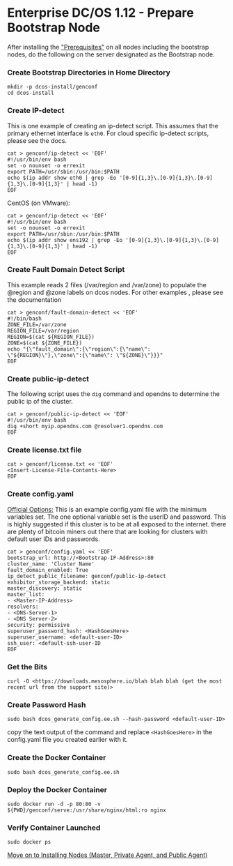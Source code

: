 # Enterprise DC/OS 1.12 - Prepare Bootstrap Node
After installing the ["Prerequisites"](https://github.com/jdyver/Enterprise-DC-OS-LATEST-Install-Cheatsheet/blob/master/1%20-%20Prerequisites.md) on all nodes including the bootstrap nodes, do the following on the server designated as the Bootstrap node.

### Create Bootstrap Directories in Home Directory
```
mkdir -p dcos-install/genconf
cd dcos-install
```

### Create IP-detect
This is one example of creating an ip-detect script.  This assumes that the primary ethernet interface is `eth0`.  For cloud specific ip-detect scripts, please see the docs.
```
cat > genconf/ip-detect << 'EOF'
#!/usr/bin/env bash
set -o nounset -o errexit
export PATH=/usr/sbin:/usr/bin:$PATH
echo $(ip addr show eth0 | grep -Eo '[0-9]{1,3}\.[0-9]{1,3}\.[0-9]{1,3}\.[0-9]{1,3}' | head -1)
EOF
```
CentOS (on VMware):
```
cat > genconf/ip-detect << 'EOF'
#!/usr/bin/env bash
set -o nounset -o errexit
export PATH=/usr/sbin:/usr/bin:$PATH
echo $(ip addr show ens192 | grep -Eo '[0-9]{1,3}\.[0-9]{1,3}\.[0-9]{1,3}\.[0-9]{1,3}' | head -1)
EOF
```

### Create Fault Domain Detect Script
This example reads 2 files (/var/region and /var/zone) to populate the @region and @zone labels on dcos nodes.  For other examples , please see the documentation  
```
cat > genconf/fault-domain-detect << 'EOF'
#!/bin/bash
ZONE_FILE=/var/zone
REGION_FILE=/var/region
REGION=$(cat ${REGION_FILE})
ZONE=$(cat ${ZONE_FILE})
echo "{\"fault_domain\":{\"region\":{\"name\": \"${REGION}\"},\"zone\":{\"name\": \"${ZONE}\"}}}"
EOF
```

### Create public-ip-detect
The following script uses the `dig` command and opendns to determine the public ip of the cluster.
```
cat > genconf/public-ip-detect << 'EOF'
#!/usr/bin/env bash
dig +short myip.opendns.com @resolver1.opendns.com
EOF
```

### Create license.txt file
```
cat > genconf/license.txt << 'EOF'
<Insert-License-File-Contents-Here>
EOF
```

### Create config.yaml

[Official Options:](https://docs.mesosphere.com/1.13/installing/production/deploying-dcos/configuration/examples/)
This is an example config.yaml file with the minimum variables set.  The one optional variable set is the userID and password.  This is highly suggested if this cluster is to be at all exposed to the internet.  there are plenty of bitcoin miners out there that are looking for clusters with default user IDs and passwords.
```
cat > genconf/config.yaml << 'EOF'
bootstrap_url: http://<Bootstrap-IP-Address>:80
cluster_name: 'Cluster Name'
fault_domain_enabled: True
ip_detect_public_filename: genconf/public-ip-detect
exhibitor_storage_backend: static
master_discovery: static
master_list:
- <Master-IP-Address> 
resolvers:
- <DNS-Server-1>
- <DNS Server-2>
security: permissive
superuser_password_hash: <HashGoesHere>
superuser_username: <default-user-ID>
ssh_user: <default-ssh-user-ID
EOF
```

### Get the Bits
```
curl -O <https://downloads.mesosphere.io/blah blah blah (get the most recent url from the support site)>
```

### Create Password Hash
```
sudo bash dcos_generate_config.ee.sh --hash-password <default-user-ID>
```
copy the text output of the command and replace `<HashGoesHere>` in the config.yaml file you created earlier with it.

### Create the Docker Container
```
sudo bash dcos_generate_config.ee.sh
```

### Deploy the Docker Container
```
sudo docker run -d -p 80:80 -v ${PWD}/genconf/serve:/usr/share/nginx/html:ro nginx
```
### Verify Container Launched
```
sudo docker ps
```

[Move on to Installing Nodes (Master, Private Agent, and Public Agent)](https://github.com/jdyver/Enterprise-DC-OS-LATEST-Install-Cheatsheet/blob/master/3%20-%20Installation.md)

